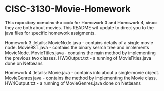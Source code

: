 # CISC-3130-Movie-Homework

This repository contains the code for Homework 3 and Homework 4, since they are both about movies.
This README will update to direct you to the java files for specific homework assigments.

Homework 3 details:
MovieNode.java - contains details of a single movie node.
MovieBST.java - contains the binary search tree and implements MovieNode.
MovieTitles.java - contains the main method by implementing the previous two classes.
HW3Output.txt - a running of MovieTitles.java done on Netbeans

Homework 4 details:
Movie.java - contains info about a single movie object.
MovieGenres.java - contains the method by implementing the Movie class.
HW4Output.txt - a running of MovieGenres.java done on Netbeans
